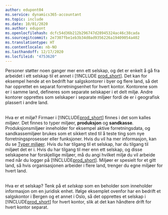 ```yaml
---
author: edupont04
ms.service: dynamics365-accountant
ms.topic: include
ms.date: 10/01/2020
ms.author: edupont
ms.openlocfilehash: dcfc54d36b212b296747d28945324ac46c38cada
ms.sourcegitcommit: 2e7307fbe1eb3b34d0ad9356226a19409054a402
ms.translationtype: HT
ms.contentlocale: nb-NO
ms.lasthandoff: 12/17/2020
ms.locfileid: "4753620"
---
```

Personer støtter noen ganger mer enn ett selskap, og det er enkelt å gå fra arbeidet i ett selskap til et annet i [!INCLUDE [prod_short](prod_short.md)]. Det kan for eksempel hende at en bedrift har salgskontorer i byer og flere land, så det har opprettet en separat forretningsenhet for hvert kontor. Kontorene som er i samme land, defineres som separate selskaper i et delt miljø. Andre kontorer opprettes som selskaper i separate miljøer fordi de er i geografisk plassert i andre land.<br><br>  

Hva er et miljø? Firmaer i [!INCLUDE[prod_short](prod_short.md)] finnes i det som kalles *miljøer*. Det finnes to typer miljøer, **produksjon** og **sandkasse**. Produksjonsmiljøer inneholder for eksempel aktive forretningsdata, og sandkassemiljøer brukes som et sikkert sted til å teste ting som nye forretningsprosesser eller funksjoner. Hvis du vil ha mer informasjon, kan du se [Typer miljøer](/dynamics365/business-central/dev-itpro/administration/tenant-admin-center-environments#types-of-environments). Hvis du har tilgang til et selskap, har du tilgang til miljøet det er i. Hvis du har tilgang til mer enn ett selskap, og disse selskapene har forskjellige miljøer, må du angi hvilket miljø du vil arbeide med når du logger på [!INCLUDE[prod_short](prod_short.md)]. Miljøer er spesielt for et gitt land, så hvis organisasjonen arbeider i flere land, trenger du egne miljøer for hvert land.<br><br>  

Hva er et selskap? Tenk på et *selskap* som en beholder som inneholder informasjon om en juridisk enhet. Ifølge eksemplet ovenfor har en bedrift et salgskontor i Bergen og et annet i Oslo, så det opprettes et selskap i [!INCLUDE[prod_short](prod_short.md)] for hvert kontor, slik at det kan håndtere drift for hvert kontor separat.  
